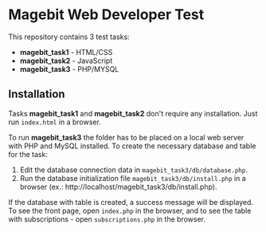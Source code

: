 # Magebit Web Developer Test

This repository contains 3 test tasks:
- **magebit_task1** - HTML/CSS
- **magebit_task2** - JavaScript
- **magebit_task3** - PHP/MYSQL



## Installation

Tasks **magebit_task1** and **magebit_task2** don't require any installation. Just run ``index.html`` in a browser.

To run **magebit_task3** the folder has to be placed on a local web server with PHP and MySQL installed. To create the necessary database and table for the task: 
1. Edit the database connection data in ``magebit_task3/db/database.php``.
2. Run the database initialization file ``magebit_task3/db/install.php`` in a browser (ex.: http://localhost/magebit_task3/db/install.php).

If the database with table is created, a success message will be displayed. To see the front page, open ``index.php`` in the browser, and to see the table with subscriptions - open ``subscriptions.php`` in the browser.
